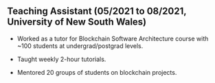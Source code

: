 
##  Teaching Assistant (05/2021 to 08/2021, University of New South Wales)

* Worked as a tutor for Blockchain Software Architecture course with ~100 students at undergrad/postgrad levels.

* Taught weekly 2-hour tutorials.

* Mentored 20 groups of students on blockchain projects.
